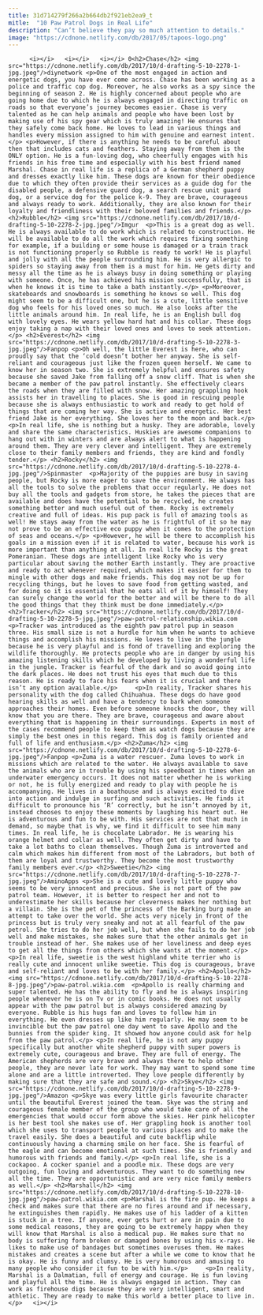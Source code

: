 ```yaml
---
title: 31d714279f266a2b664db2f921eb2ea9_t
mitle:  "10 Paw Patrol Dogs in Real Life"
description: "Can’t believe they pay so much attention to details."
image: "https://cdnone.netlify.com/db/2017/05/tapoos-logo.png"
---
```


          <i></i>   <i></i>   <i></i> 0<h2>Chase</h2> <img src="https://cdnone.netlify.com/db/2017/10/d-drafting-5-10-2278-1-jpg.jpeg"/>diynetwork <p>One of the most engaged in action and energetic dogs, you have ever come across. Chase has been working as a police and traffic cop dog. Moreover, he also works as a spy since the beginning of season 2. He is highly concerned about people who are going home due to which he is always engaged in directing traffic on roads so that everyone’s journey becomes easier. Chase is very talented as he can help animals and people who have been lost by making use of his spy gear which is truly amazing! He ensures that they safely come back home. He loves to lead in various things and handles every mission assigned to him with genuine and earnest intent.</p> <p>However, if there is anything he needs to be careful about then that includes cats and feathers. Staying away from them is the ONLY option. He is a fun-loving dog, who cheerfully engages with his friends in his free time and especially with his best friend named Marshal. Chase in real life is a replica of a German shepherd puppy and dresses exactly like him. These dogs are known for their obedience due to which they often provide their services as a guide dog for the disabled people, a defensive guard dog, a search rescue unit guard dog, or a service dog for the police k-9. They are brave, courageous and always ready to work. Additionally, they are also known for their loyalty and friendliness with their beloved families and friends.</p> <h2>Rubble</h2> <img src="https://cdnone.netlify.com/db/2017/10/d-drafting-5-10-2278-2-jpg.jpeg"/>Imgur  <p>This is a great dog as well. He is always available to do work which is related to construction. He will be available to do all the work which requires fixing something for example, if a building or some house is damaged or a train track is not functioning properly so Rubble is ready to work! He is playful and jolly with all the people surrounding him. He is very allergic to spiders so staying away from them is a must for him. He gets dirty and messy all the time as he is always busy in doing something or playing with someone. Once, he has achieved his mission successfully, that is when he knows it is time to take a bath instantly.</p> <p>Moreover, skateboards and snowboards is something he knows so well. This dog might seem to be a difficult one, but he is a cute, little sensitive dog who feels for his loved ones so much. He also looks after the little animals around him. In real life, he is an English bull dog with lovely eyes. He wears yellow hard hat and his collar. These dogs enjoy taking a nap with their loved ones and loves to seek attention.</p> <h2>Everest</h2> <img src="https://cdnone.netlify.com/db/2017/10/d-drafting-5-10-2278-3-jpg.jpeg"/>Fanpop <p>Oh well, the little Everest is here, who can proudly say that the ‘cold doesn’t bother her anyway. She is self-reliant and courageous just like the frozen queen herself. We came to know her in season two. She is extremely helpful and ensures safety because she saved Jake from falling off a snow cliff. That is when she became a member of the paw patrol instantly. She effectively clears the roads when they are filled with snow. Her amazing grappling hook assists her in travelling to places. She is good in rescuing people because she is always enthusiastic to work and ready to get hold of things that are coming her way. She is active and energetic. Her best friend Jake is her everything. She loves her to the moon and back.</p> <p>In real life, she is nothing but a husky. They are adorable, lovely and share the same characteristics. Huskies are awesome companions to hang out with in winters and are always alert to what is happening around them. They are very clever and intelligent. They are extremely close to their family members and friends, they are kind and fondly tender.</p> <h2>Rocky</h2> <img src="https://cdnone.netlify.com/db/2017/10/d-drafting-5-10-2278-4-jpg.jpeg"/>Spinmaster  <p>Majority of the puppies are busy in saving people, but Rocky is more eager to save the environment. He always has all the tools to solve the problems that occur regularly. He does not buy all the tools and gadgets from store, he takes the pieces that are available and does have the potential to be recycled, he creates something better and much useful out of them. Rocky is extremely creative and full of ideas. His pup pack is full of amazing tools as well! He stays away from the water as he is frightful of it so he may not prove to be an effective eco puppy when it comes to the protection of seas and oceans.</p> <p>However, he will be there to accomplish his goals in a mission even if it is related to water, because his work is more important than anything at all. In real life Rocky is the great Pomeranian. These dogs are intelligent like Rocky who is very particular about saving the mother Earth instantly. They are proactive and ready to act whenever required, which makes it easier for them to mingle with other dogs and make friends. This dog may not be up for recycling things, but he loves to save food from getting wasted, and for doing so it is essential that he eats all of it by himself! They can surely change the world for the better and will be there to do all the good things that they think must be done immediately.</p> <h2>Tracker</h2> <img src="https://cdnone.netlify.com/db/2017/10/d-drafting-5-10-2278-5-jpg.jpeg"/>paw-patrol-relationship.wikia.com  <p>Tracker was introduced as the eighth paw patrol pup in season three. His small size is not a hurdle for him when he wants to achieve things and accomplish his missions. He loves to live in the jungle because he is very playful and is fond of travelling and exploring the wildlife thoroughly. He protects people who are in danger by using his amazing listening skills which he developed by living a wonderful life in the jungle. Tracker is fearful of the dark and so avoid going into the dark places. He does not trust his eyes that much due to this reason. He is ready to face his fears when it is crucial and there isn’t any option available.</p>     <p>In reality, Tracker shares his personality with the dog called Chihuahua. These dogs do have good hearing skills as well and have a tendency to bark when someone approaches their homes. Even before someone knocks the door, they will know that you are there. They are brave, courageous and aware about everything that is happening in their surroundings. Experts in most of the cases recommend people to keep them as watch dogs because they are simply the best ones in this regard. This dog is family oriented and full of life and enthusiasm.</p> <h2>Zuma</h2> <img src="https://cdnone.netlify.com/db/2017/10/d-drafting-5-10-2278-6-jpg.jpeg"/>Fanpop <p>Zuma is a water rescuer. Zuma loves to work in missions which are related to the water. He always available to save the animals who are in trouble by using his speedboat in times when an underwater emergency occurs. It does not matter whether he is working or not, he is fully energized and ready to play with people he is accompanying. He lives in a boathouse and is always excited to dive into action and indulge in surfing and such activities. He finds it difficult to pronounce his ‘R’ correctly, but he isn’t annoyed by it, instead chooses to enjoy these moments by laughing his heart out. He is adventurous and fun to be with. His services are not that much in demand, so maybe that is why, we find it difficult to see him many times. In real life, he is chocolate Labrador. He is wearing his orange helmet and collar as well. They often get dirty and have to take a lot baths to clean themselves. Though Zuma is introverted and calm which makes him different from most of the Labradors, but both of them are loyal and trustworthy. They become the most trustworthy family members ever.</p> <h2>Sweetie</h2> <img src="https://cdnone.netlify.com/db/2017/10/d-drafting-5-10-2278-7-jpg.jpeg"/>AminoApps <p>She is a cute and lovely little puppy who seems to be very innocent and precious. She is not part of the paw patrol team. However, it is better to respect her and not to underestimate her skills because her cleverness makes her nothing but a villain. She is the pet of the princess of the Barking burg made an attempt to take over the world. She acts very nicely in front of the princess but is truly very sneaky and not at all fearful of the paw petrol. She tries to do her job well, but when she fails to do her job well and make mistakes, she makes sure that the other animals get in trouble instead of her. She makes use of her loveliness and deep eyes to get all the things from others which she wants at the moment.</p> <p>In real life, sweetie is the west highland white terrier who is really cute and innocent unlike sweetie. This dog is courageous, brave and self-reliant and loves to be with her family.</p> <h2>Apollo</h2> <img src="https://cdnone.netlify.com/db/2017/10/d-drafting-5-10-2278-8-jpg.jpeg"/>paw-patrol.wikia.com  <p>Apollo is really charming and super talented. He has the ability to fly and he is always inspiring people whenever he is on Tv or in comic books. He does not usually appear with the paw patrol but is always considered amazing by everyone. Rubble is his hugs fan and loves to follow him in everything. He even dresses up like him regularly. He may seem to be invincible but the paw patrol one day went to save Apollo and the bunnies from the spider king. It showed how anyone could ask for help from the paw patrol.</p> <p>In real life, he is not any puppy specifically but another white shepherd puppy with super powers is extremely cute, courageous and brave. They are full of energy. The American shepherds are very brave and always there to help other people, they are never late for work. They may want to spend some time alone and are a little introverted. They love people differently by making sure that they are safe and sound.</p> <h2>Skye</h2> <img src="https://cdnone.netlify.com/db/2017/10/d-drafting-5-10-2278-9-jpg.jpeg"/>Amazon <p>Skye was every little girls favourite character until the beautiful Everest joined the team. Skye was the string and courageous female member of the group who would take care of all the emergencies that would occur form above the skies. Her pink helicopter is her best tool she makes use of. Her grappling hook is another tool which she uses to transport people to various places and to make the travel easily. She does a beautiful and cute backflip while continuously having a charming smile on her face. She is fearful of the eagle and can become emotional at such times. She is friendly and humorous with friends and family.</p> <p>In real life, she is a cockapoo. A cocker spaniel and a poodle mix. These dogs are very outgoing, fun loving and adventurous. They want to do something new all the time. They are opportunistic and are very nice family members as well.</p> <h2>Marshall</h2> <img src="https://cdnone.netlify.com/db/2017/10/d-drafting-5-10-2278-10-jpg.jpeg"/>paw-patrol.wikia.com <p>Marshal is the fire pup. He keeps a check and makes sure that there are no fires around and if necessary, he extinguishes them rapidly. He makes use of his ladder of a kitten is stuck in a tree. If anyone, ever gets hurt or are in pain due to some medical reasons, they are going to be extremely happy when they will know that Marshal is also a medical pup. He makes sure that no body is suffering form broken or damaged bones by using his x-rays. He likes to make use of bandages but sometimes overuses them. He makes mistakes and creates a scene but after a while we come to know that he is okay. He is funny and clumsy. He is very humorous and amusing to many people who consider it fun to be with him.</p>     <p>In reality, Marshal is a Dalmatian, full of energy and courage. He is fun loving and playful all the time. He is always engaged in action. They can work as firehouse digs because they are very intelligent, smart and athletic. They are ready to make this world a better place to live in.</p>   <i></i>